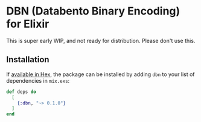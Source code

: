 # DBN (Databento Binary Encoding) for Elixir

This is super early WIP, and not ready for distribution.
Please don't use this.

## Installation

If [available in Hex](https://hex.pm/docs/publish), the package can be installed
by adding `dbn` to your list of dependencies in `mix.exs`:

```elixir
def deps do
  [
    {:dbn, "~> 0.1.0"}
  ]
end
```
